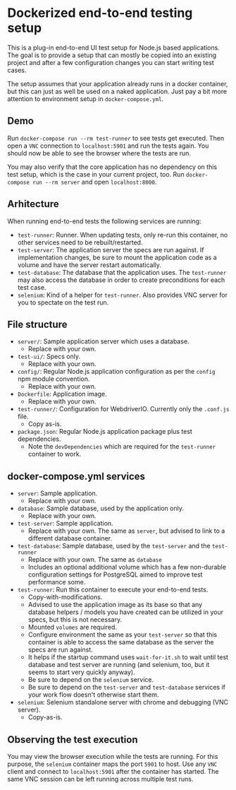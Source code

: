 # Dockerized end-to-end testing setup
This is a plug-in end-to-end UI test setup for Node.js based applications. The goal is to provide a setup that can mostly be copied into an existing project and after a few configuration changes you can start writing test cases.

The setup assumes that your application already runs in a docker container, but this can just as well be used on a naked application. Just pay a bit more attention to environment setup in `docker-compose.yml`.

## Demo
Run `docker-compose run --rm test-runner` to see tests get executed. Then open a `VNC` connection to `localhost:5901` and run the tests again. You should now be able to see the browser where the tests are run.

You may also verify that the core application has no dependency on this test setup, which is the case in your current project, too. Run `docker-compose run --rm server` and open `localhost:8000`.

## Arhitecture
When running end-to-end tests the following services are running:
- `test-runner`: Runner. When updating tests, only re-run this container, no other services need to be rebuilt/restarted.
- `test-server`: The application server the specs are run against. If implementation changes, be sure to mount the application code as a volume and have the server restart automatically.
- `test-database`: The database that the application uses. The `test-runner` may also access the database in order to create preconditions for each test case.
- `selenium`: Kind of a helper for `test-runner`. Also provides VNC server for you to spectate on the test run.

## File structure
- `server/`: Sample application server which uses a database.
  - Replace with your own.
- `test-ui/`: Specs only.
  - Replace with your own.
- `config/`: Regular Node.js application configuration as per the `config` npm module convention.
  - Replace with your own.
- `Dockerfile`: Application image.
  - Replace with your own.
- `test-runner/`: Configuration for WebdriverIO. Currently only the `.conf.js` file.
  - Copy as-is.
- `package.json`: Regular Node.js application package plus test dependencies.
  - Note the `devDependencies` which are required for the `test-runner` container to work.

## docker-compose.yml services
- `server`: Sample application.
  - Replace with your own.
- `database`: Sample database, used by the application only.
  - Replace with your own.
- `test-server`: Sample application.
  - Replace with your own. The same as `server`, but advised to link to a different database container.
- `test-database`: Sample database, used by the `test-server` and the `test-runner`
  - Replace with your own. The same as `database`
  - Includes an optional additional volume which has a few non-durable configuration settings for PostgreSQL aimed to improve test performance some.
- `test-runner`: Run this container to execute your end-to-end tests.
  - Copy-with-modifications.
  - Advised to use the application image as its base so that any database helpers / models you have created can be utilized in your specs, but this is not necessary.
  - Mounted `volumes` are required.
  - Configure environment the same as your `test-server` so that this container is able to access the same database as the server the specs are run against.
  - It helps if the startup command uses `wait-for-it.sh` to wait until test database and test server are running (and selenium, too, but it seems to start very quickly anyway).
  - Be sure to depend on the `selenium` service.
  - Be sure to depend on the `test-server` and `test-database` services if your work flow doesn't otherwise start them.
- `selenium`: Selenium standalone server with chrome and debugging (VNC server).
  - Copy-as-is.

## Observing the test execution
You may view the browser execution while the tests are running. For this purpose, the `selenium` container maps the port `5901` to host. Use any `VNC` client and connect to `localhost:5901` after the container has started. The same VNC session can be left running across multiple test runs.
